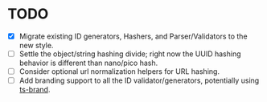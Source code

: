 # TODO

- [x] Migrate existing ID generators, Hashers, and Parser/Validators to the new style.
- [ ] Settle the object/string hashing divide; right now the UUID hashing behavior is different than nano/pico hash.
- [ ] Consider optional url normalization helpers for URL hashing.
- [ ] Add branding support to all the ID validator/generators, potentially using [ts-brand](https://github.com/kourge/ts-brand).
